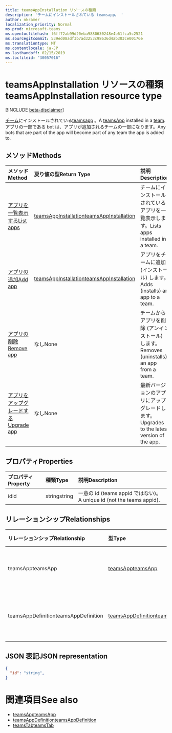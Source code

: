 ```yaml
---
title: teamsAppInstallation リソースの種類
description: 'チームにインストールされている teamsapp。 '
author: nkramer
localization_priority: Normal
ms.prod: microsoft-teams
ms.openlocfilehash: f6ff72ab99d20eba9880630248e4b61fca5c2521
ms.sourcegitcommit: 539ed08adf3b7ad3253c98636d4ab303ce00176e
ms.translationtype: MT
ms.contentlocale: ja-JP
ms.lasthandoff: 02/15/2019
ms.locfileid: "30057016"
---
```

# <a name="teamsappinstallation-resource-type"></a><span data-ttu-id="a6dce-103">teamsAppInstallation リソースの種類</span><span class="sxs-lookup"><span data-stu-id="a6dce-103">teamsAppInstallation resource type</span></span>

[!INCLUDE [beta-disclaimer](../../includes/beta-disclaimer.md)]

<span data-ttu-id="a6dce-104">[チーム](team.md)にインストールされている[teamsapp](teamsapp.md) 。</span><span class="sxs-lookup"><span data-stu-id="a6dce-104">A [teamsApp](teamsapp.md) installed in a [team](team.md).</span></span> <span data-ttu-id="a6dce-105">アプリの一部である bot は、アプリが追加されるチームの一部になります。</span><span class="sxs-lookup"><span data-stu-id="a6dce-105">Any bots that are part of the app will become part of any team the app is added to.</span></span>

## <a name="methods"></a><span data-ttu-id="a6dce-106">メソッド</span><span class="sxs-lookup"><span data-stu-id="a6dce-106">Methods</span></span>

| <span data-ttu-id="a6dce-107">メソッド</span><span class="sxs-lookup"><span data-stu-id="a6dce-107">Method</span></span>       | <span data-ttu-id="a6dce-108">戻り値の型</span><span class="sxs-lookup"><span data-stu-id="a6dce-108">Return Type</span></span>  |<span data-ttu-id="a6dce-109">説明</span><span class="sxs-lookup"><span data-stu-id="a6dce-109">Description</span></span>|
|:---------------|:--------|:----------|
|[<span data-ttu-id="a6dce-110">アプリを一覧表示する</span><span class="sxs-lookup"><span data-stu-id="a6dce-110">List apps</span></span>](../api/teamsappinstallation-list.md) | [<span data-ttu-id="a6dce-111">teamsAppInstallation</span><span class="sxs-lookup"><span data-stu-id="a6dce-111">teamsAppInstallation</span></span>](teamsapp.md) | <span data-ttu-id="a6dce-112">チームにインストールされているアプリを一覧表示します。</span><span class="sxs-lookup"><span data-stu-id="a6dce-112">Lists apps installed in a team.</span></span>|
|[<span data-ttu-id="a6dce-113">アプリの追加</span><span class="sxs-lookup"><span data-stu-id="a6dce-113">Add app</span></span>](../api/teamsappinstallation-add.md) | [<span data-ttu-id="a6dce-114">teamsAppInstallation</span><span class="sxs-lookup"><span data-stu-id="a6dce-114">teamsAppInstallation</span></span>](teamsapp.md) | <span data-ttu-id="a6dce-115">アプリをチームに追加 (インストール) します。</span><span class="sxs-lookup"><span data-stu-id="a6dce-115">Adds (installs) an app to a team.</span></span>|
|[<span data-ttu-id="a6dce-116">アプリの削除</span><span class="sxs-lookup"><span data-stu-id="a6dce-116">Remove app</span></span>](../api/teamsappinstallation-delete.md) | <span data-ttu-id="a6dce-117">なし</span><span class="sxs-lookup"><span data-stu-id="a6dce-117">None</span></span> | <span data-ttu-id="a6dce-118">チームからアプリを削除 (アンインストール) します。</span><span class="sxs-lookup"><span data-stu-id="a6dce-118">Removes (uninstalls) an app from a team.</span></span>|
|[<span data-ttu-id="a6dce-119">アプリをアップグレードする</span><span class="sxs-lookup"><span data-stu-id="a6dce-119">Upgrade app</span></span>](../api/teamsappinstallation-upgrade.md) | <span data-ttu-id="a6dce-120">なし</span><span class="sxs-lookup"><span data-stu-id="a6dce-120">None</span></span> | <span data-ttu-id="a6dce-121">最新バージョンのアプリにアップグレードします。</span><span class="sxs-lookup"><span data-stu-id="a6dce-121">Upgrades to the latest version of the app.</span></span>|

## <a name="properties"></a><span data-ttu-id="a6dce-122">プロパティ</span><span class="sxs-lookup"><span data-stu-id="a6dce-122">Properties</span></span>

| <span data-ttu-id="a6dce-123">プロパティ</span><span class="sxs-lookup"><span data-stu-id="a6dce-123">Property</span></span>            | <span data-ttu-id="a6dce-124">種類</span><span class="sxs-lookup"><span data-stu-id="a6dce-124">Type</span></span>     | <span data-ttu-id="a6dce-125">説明</span><span class="sxs-lookup"><span data-stu-id="a6dce-125">Description</span></span> |
|:------------------- |:-------- |:----------- |
| <span data-ttu-id="a6dce-126">id</span><span class="sxs-lookup"><span data-stu-id="a6dce-126">id</span></span>                  | <span data-ttu-id="a6dce-127">string</span><span class="sxs-lookup"><span data-stu-id="a6dce-127">string</span></span>   | <span data-ttu-id="a6dce-128">一意の id (teams appid ではない)。</span><span class="sxs-lookup"><span data-stu-id="a6dce-128">A unique id (not the teams appid).</span></span> |

## <a name="relationships"></a><span data-ttu-id="a6dce-129">リレーションシップ</span><span class="sxs-lookup"><span data-stu-id="a6dce-129">Relationships</span></span>

| <span data-ttu-id="a6dce-130">リレーションシップ</span><span class="sxs-lookup"><span data-stu-id="a6dce-130">Relationship</span></span>   | <span data-ttu-id="a6dce-131">型</span><span class="sxs-lookup"><span data-stu-id="a6dce-131">Type</span></span>    | <span data-ttu-id="a6dce-132">説明</span><span class="sxs-lookup"><span data-stu-id="a6dce-132">Description</span></span> |
|:---------------|:--------|:----------|
|<span data-ttu-id="a6dce-133">teamsApp</span><span class="sxs-lookup"><span data-stu-id="a6dce-133">teamsApp</span></span>|[<span data-ttu-id="a6dce-134">teamsApp</span><span class="sxs-lookup"><span data-stu-id="a6dce-134">teamsApp</span></span>](teamsapp.md)| <span data-ttu-id="a6dce-135">インストールされているアプリ。</span><span class="sxs-lookup"><span data-stu-id="a6dce-135">The app that is installed.</span></span> |
|<span data-ttu-id="a6dce-136">teamsAppDefinition</span><span class="sxs-lookup"><span data-stu-id="a6dce-136">teamsAppDefinition</span></span>|[<span data-ttu-id="a6dce-137">teamsAppDefinition</span><span class="sxs-lookup"><span data-stu-id="a6dce-137">teamsAppDefinition</span></span>](teamsapp.md)| <span data-ttu-id="a6dce-138">このバージョンのアプリの詳細。</span><span class="sxs-lookup"><span data-stu-id="a6dce-138">The details of this version of the app.</span></span> |

## <a name="json-representation"></a><span data-ttu-id="a6dce-139">JSON 表記</span><span class="sxs-lookup"><span data-stu-id="a6dce-139">JSON representation</span></span>

<!-- {
  "blockType": "resource",
  "@odata.type": "microsoft.graph.teamsAppInstallation",
  "baseType": "microsoft.graph.entity"
}-->

```json
{
  "id": "string",
}
```

# <a name="see-also"></a><span data-ttu-id="a6dce-140">関連項目</span><span class="sxs-lookup"><span data-stu-id="a6dce-140">See also</span></span>

- [<span data-ttu-id="a6dce-141">teamsApp</span><span class="sxs-lookup"><span data-stu-id="a6dce-141">teamsApp</span></span>](teamsapp.md)
- [<span data-ttu-id="a6dce-142">teamsAppDefinition</span><span class="sxs-lookup"><span data-stu-id="a6dce-142">teamsAppDefinition</span></span>](teamsappdefinition.md)
- [<span data-ttu-id="a6dce-143">teamsTab</span><span class="sxs-lookup"><span data-stu-id="a6dce-143">teamsTab</span></span>](../resources/teamstab.md)


<!-- uuid: 8fcb5dbc-d5aa-4681-8e31-b001d5168d79
2015-10-25 14:57:30 UTC -->
<!--
{
  "type": "#page.annotation",
  "description": "teamsApp resource",
  "keywords": "",
  "section": "documentation",
  "tocPath": "",
  "suppressions": [
    "Error: /api-reference/beta/resources/teamsappinstallation.md:\r\n      Exception processing links.\r\n    System.ArgumentException: Link Definition was null. Link text: !INCLUDE [beta-disclaimer](../../includes/beta-disclaimer.md)\r\n      at ApiDoctor.Validation.DocFile.get_LinkDestinations()\r\n      at ApiDoctor.Validation.DocSet.ValidateLinks(Boolean includeWarnings, String[] relativePathForFiles, IssueLogger issues, Boolean requireFilenameCaseMatch, Boolean printOrphanedFiles)"
  ]
}
-->

